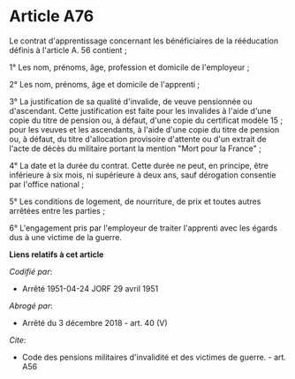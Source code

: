 # Article A76

Le contrat d'apprentissage concernant les bénéficiaires de la rééducation définis à l'article A. 56 contient ;

1° Les nom, prénoms, âge, profession et domicile de l'employeur ;

2° Les nom, prénoms, âge et domicile de l'apprenti ;

3° La justification de sa qualité d'invalide, de veuve pensionnée ou d'ascendant. Cette justification est faite pour les
invalides à l'aide d'une copie du titre de pension ou, à défaut, d'une copie du certificat modèle 15 ; pour les veuves et les
ascendants, à l'aide d'une copie du titre de pension ou, à défaut, du titre d'allocation provisoire d'attente ou d'un extrait
de l'acte de décès du militaire portant la mention "Mort pour la France" ;

4° La date et la durée du contrat. Cette durée ne peut, en principe, être inférieure à six mois, ni supérieure à deux ans,
sauf dérogation consentie par l'office national ;

5° Les conditions de logement, de nourriture, de prix et toutes autres arrêtées entre les parties ;

6° L'engagement pris par l'employeur de traiter l'apprenti avec les égards dus à une victime de la guerre.

**Liens relatifs à cet article**

_Codifié par_:

  - Arrêté 1951-04-24 JORF 29 avril 1951

_Abrogé par_:

  - Arrêté du 3 décembre 2018 - art. 40 (V)

_Cite_:

  - Code des pensions militaires d'invalidité et des victimes de guerre. - art. A56

